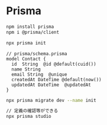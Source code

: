 # Prisma

```bash
npm install prisma
npm i @prisma/client

npx prisma init
```

```prisma
// prisma/schema.prisma
model Contact {
  id  String  @id @default(cuid())
  name String
  email String  @unique
  createdAt DateTime @default(now())
  updatedAt DateTime  @updatedAt
}
```

```bash
npx prisma migrate dev --name init
```

```bash
// 定義の確認等ができる
npx prisma studio
```

